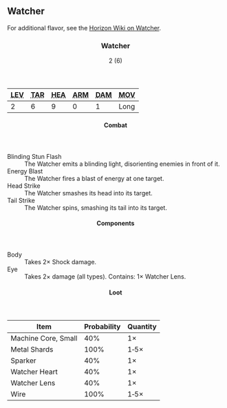 <!-- +template machine watcher cypher-creature -->

<h2>Watcher</h2>
<p>For additional flavor, see the <a href="https://horizon.fandom.com/wiki/Watcher" rel="external">Horizon Wiki on Watcher</a>.</p>
<div class="cypher-stat-block stat-block">
	<article>
		<header class="title">
			<h3><span class="word" markdown="1">
Watcher
</span></h3>
			<aside class="level-and-target">2 (6)</aside>
		</header>
		<section class="stats-tab">
			<table class="stats">
				<thead>
					<tr>
						<th><abbr title="Level">LEV</abbr></th>
						<th><abbr title="Target Number">TAR</abbr></th>
						<th><abbr title="Health">HEA</abbr></th>
						<th><abbr title="Armor">ARM</abbr></th>
						<th><abbr title="Damage">DAM</abbr></th>
						<th><abbr title="Movement">MOV</abbr></th>
					</tr>
				</thead>
				<tbody>
					<tr>
						<td>2</td>
						<td>6</td>
						<td>9</td>
						<td>0</td>
						<td>1</td>
						<td>Long</td>
					</tr>
				</tbody>
			</table>
		</section>
		<section class="combats">
			<header><h4>Combat</h4></header>
			<dl class="combat-list">
				<div class="detailed">
					<dt>Blinding Stun Flash</dt>
					<dd markdown="1">
The Watcher emits a blinding light, disorienting enemies in front of it.
</dd>
				</div>
				<div class="detailed">
					<dt>Energy Blast</dt>
					<dd markdown="1">
The Watcher fires a blast of energy at one target.
</dd>
				</div>
				<div class="detailed">
					<dt>Head Strike</dt>
					<dd markdown="1">
The Watcher smashes its head into its target.
</dd>
				</div>
				<div class="detailed">
					<dt>Tail Strike</dt>
					<dd markdown="1">
The Watcher spins, smashing its tail into its target.
</dd>
				</div>
			</dl>
		</section>
		<section class="components">
			<header><h4>Components</h4></header>
			<dl class="component-list">
				<div class="detailed">
					<dt>Body</dt>
					<dd markdown="1">
Takes 2&times; Shock damage.
</dd>
				</div>
				<div class="detailed">
					<dt>Eye</dt>
					<dd markdown="1">
Takes 2&times; damage (all types). Contains: 1&times; Watcher Lens.
</dd>
				</div>
			</dl>
		</section>
		<section class="loot-items">
			<header><h4>Loot</h4></header>
			<table class="loot-list">
				<thead>
					<tr>
						<th>Item</th>
						<th class="loot-percent">Probability</th>
						<th class="loot-qty">Quantity</th>
					</tr>
				</thead>
				<tbody>
					<tr>
						<td class="loot-title">Machine Core, Small</td>
						<td class="loot-percent">40%</td>
						<td class="loot-qty">1&times;</td>
					</tr>
					<tr>
						<td class="loot-title">Metal Shards</td>
						<td class="loot-percent">100%</td>
						<td class="loot-qty">1&#8209;5&times;</td>
					</tr>
					<tr>
						<td class="loot-title">Sparker</td>
						<td class="loot-percent">40%</td>
						<td class="loot-qty">1&times;</td>
					</tr>
					<tr>
						<td class="loot-title">Watcher Heart</td>
						<td class="loot-percent">40%</td>
						<td class="loot-qty">1&times;</td>
					</tr>
					<tr>
						<td class="loot-title">Watcher Lens</td>
						<td class="loot-percent">40%</td>
						<td class="loot-qty">1&times;</td>
					</tr>
					<tr>
						<td class="loot-title">Wire</td>
						<td class="loot-percent">100%</td>
						<td class="loot-qty">1&#8209;5&times;</td>
					</tr>
				</tbody>
			</table>
		</section>
	</article>
</div>

<!-- -template machine watcher cypher-creature -->
